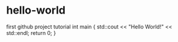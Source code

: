 # hello-world
first github project tutorial
int main
{
 std::cout << "Hello World!" << std::endl;
  return 0;
}
